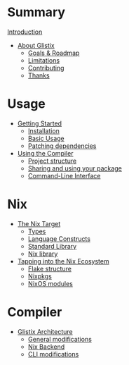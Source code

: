 # Summary

[Introduction](README.md)

- [About Glistix](./about/README.md)
    - [Goals & Roadmap](./about/goals-roadmap.md)
    - [Limitations](./about/limitations.md)
    - [Contributing]()
    - [Thanks](./about/thanks.md)

# Usage

- [Getting Started](./getting-started/README.md)
    - [Installation](./getting-started/installation.md)
    - [Basic Usage](./getting-started/basic-usage.md)
    - [Patching dependencies]()
- [Using the Compiler](./using-compiler/README.md)
    - [Project structure](./using-compiler/project-structure.md)
    - [Sharing and using your package](./using-compiler/sharing-package.md)
    - [Command-Line Interface](./using-compiler/command-line-interface.md)

# Nix

- [The Nix Target](./nix/target/README.md)
    - [Types](./nix/target/types.md)
    - [Language Constructs]()
    - [Standard Library]()
    - [Nix library]()
- [Tapping into the Nix Ecosystem]()
    - [Flake structure]()
    - [Nixpkgs]()
    - [NixOS modules]()

# Compiler

- [Glistix Architecture](./compiler/architecture/README.md)
    - [General modifications](./compiler/architecture/general-modifications.md)
    - [Nix Backend](./compiler/architecture/nix-backend.md)
    - [CLI modifications](./compiler/architecture/cli-modifications.md)
